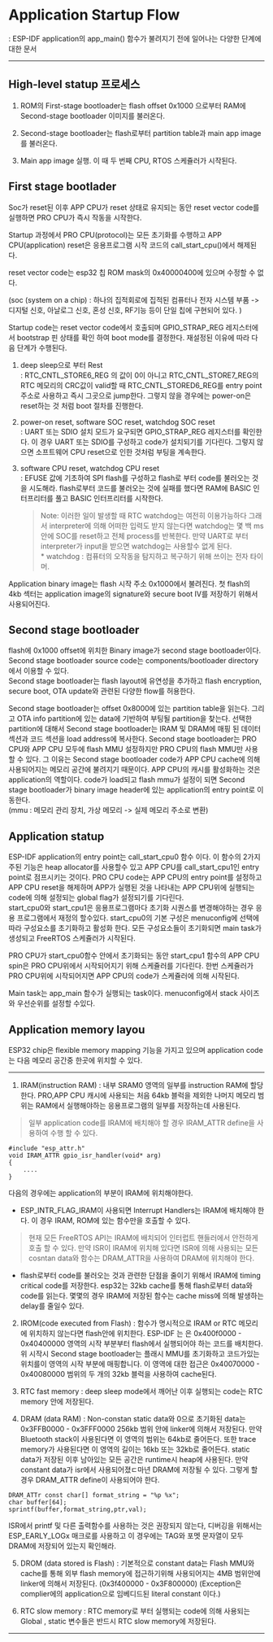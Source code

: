 Application Startup Flow
============================
: ESP-IDF application의 app_main() 함수가 불려지기 전에 일어나는 다양한 단계에 대한 문서


----------------------------
High-level statup 프로세스
----------------------------
1. ROM의 First-stage bootloader는 flash offset 0x1000 으로부터 RAM에 Second-stage bootloader 이미지를 불러온다.

2. Second-stage bootloader는 flash로부터 partition table과 main app image를 불러온다.

3. Main app image 실행. 이 때 두 번째 CPU, RTOS 스케쥴러가 시작된다.


First stage bootlader
----------------------------
Soc가 reset된 이후 APP CPU가 reset 상태로 유지되는 동안 reset vector code를 실행하면 PRO CPU가 즉시 작동을 시작한다.

Startup 과정에서 PRO CPU(protocol)는 모든 초기화를 수행하고 APP CPU(application) reset은 응용프로그램 시작 코드의 call_start_cpu()에서 해제된다.

reset vector code는 esp32 칩 ROM mask의 0x40000400에 있으며 수정할 수 없다.

(soc (system on a chip) : 하나의 집적회로에 집적된 컴퓨터나 전자 시스템 부품 -> 디지털 신호, 아날로그 신호, 혼성 신호, RF기능 등이 단일 칩에 구현되어 있다. )

Startup code는 reset vector code에서 호출되며 GPIO_STRAP_REG 레지스터에서 bootstrap 핀 상태를 확인 하여 boot mode를 결정한다. 재설정된 이유에 따라 다음 단계가 수행된다.

1. deep sleep으로 부터 Rest
    <br> : RTC_CNTL_STORE6_REG 의 값이 0이 아니고 RTC_CNTL_STORE7_REG의 RTC 메모리의 CRC값이 valid할 때 RTC_CNTL_STORED6_REG를 entry point 주소로 사용하고 즉시 그곳으로 jump한다.
    그렇지 않을 경우에는 power-on은 reset하는 것 처럼 boot 절차를 진행한다.

2. power-on reset, software SOC reset, watchdog SOC reset
    <br> : UART 또는 SDIO 설치 모드가 요구되면 GPIO_STRAP_REG 레지스터를 확인한다. 이 경우 UART 또는 SDIO를 구성하고 code가 설치되기를 기다린다. 그렇지 않으면 소프트웨어 CPU reset으로 인한 것처럼 부팅을 계속한다.

3. software CPU reset, watchdog CPU reset
    <br> : EFUSE 값에 기초하여 SPI flash를 구성하고 flash로 부터 code를 불러오는 것을 시도해라.
    flash로부터 코드를 불러오는 것에 실패를 했다면 RAM에 BASIC 인터프리터를 풀고 BASIC 인터프리터를 시작한다.

    >Note: 이러한 일이 발생할 때 RTC watchdog는 여전히 이용가능하다 그래서 interpreter에 의해 어떠한 입력도 받지 않는다면 watchdog는 몇 백 ms 안에 SOC를 reset하고 전체 process를 반복한다. 만약 UART로 부터 interpreter가 input을 받으면 watchdog는 사용할수 없게 된다. 
    <br>* watchdog : 컴퓨터의 오작동을 탐지하고 복구하기 위해 쓰이는 전자 타이머.
 
Application binary image는 flash 시작 주소 0x1000에서 불려진다. 첫 flash의 4kb 섹터는 application image의 signature와 secure boot IV를 저장하기 위해서 사용되어진다. 


Second stage bootloader
-----------------------------
flash에 0x1000 offset에 위치한 Binary image가 second stage bootloader이다. Second stage bootloader source code는 components/bootloader directory에서 이용할 수 있다. 
<br> Second stage bootloader는  flash layout에 유연성을 추가하고 flash encryption, secure boot, OTA update와 관련된 다양한 flow를 허용한다.

Second stage bootloader는 offset 0x8000에 있는 partition table을 읽는다. 그리고 OTA info partition에 있는 data에 기반하여 부팅될 partition을 찾는다. 선택한 partition에 대해서 Second stage bootloader는 IRAM 및 DRAM에 매핑 된 데이터 섹션과 코드 섹션을 load address에 복사한다. Second stage bootloader는 PRO CPU와 APP CPU 모두에 flash MMU 설정하지만 PRO CPU의 flash MMU만 사용할 수 있다. 그 이유는 Second stage bootloader code가 APP CPU cache에 의해 사용되어지는 메모리 공간에 불려지기 때문이다. APP CPU의 캐시를 활성화하는 것은 application의 역할이다. code가 load되고 flash mmu가 설정이 되면 Second stage bootloader가 binary image header에 있는 application의 entry point로 이동한다.
<br>(mmu : 메모리 관리 장치, 가상 메모리 -> 실제 메모리 주소로 변환)

Application statup
---------------------
ESP-IDF application의 entry point는 call_start_cpu0 함수 이다. 이 함수의 2가지 주된 기능은 heap allocator를 사용할수 있고 APP CPU를 call_start_cpu1인 entry point로 점프시키는 것이다. PRO CPU code는 APP CPU의 entry point를 설정하고 APP CPU reset을 해제하며 APP가 실행된 것을 나타내는 APP CPU위에 실행되는 code에 의해 설정되는 global flag가 설정되기를 기다린다. 
<br>start_cpu0와 start_cpu1은 응용프로그램마다 초기화 시퀀스를 변경해야하는 경우 응용 프로그램에서 재정의 할수있다. start_cpu0의 기본 구성은 menuconfig에 선택에 따라 구성요소를 초기화하고 활성화 한다.
모든 구성요소들이 초기화되면 main task가 생성되고 FreeRTOS 스케쥴러가 시작된다.

PRO CPU가 start_cpu0함수 안에서 초기화되는 동안 start_cpu1 함수의 APP CPU spin은 PRO CPU위에서 시작되어지기 위해 스케쥴러를 기다린다. 한번 스케쥴러가 PRO CPU위에 시작되어지면 APP CPU의 code가 스케쥴러에 의해 시작된다.

Main task는 app_main 함수가 실행되는 task이다. menuconfig에서 stack 사이즈와 우선순위를 설정할 수있다.

Application memory layou
-------------------------
ESP32 chip은 flexible memory mapping 기능을 가지고 있으며 application code는 다음 메모리 공간중 한곳에 위치할 수 있다.

------------------------------------------------------------------------------------------------------------------------------------------------------------------------------------------------------
1. IRAM(instruction RAM) : 내부 SRAM0 영역의 일부를 instruction RAM에 할당한다. PRO,APP CPU 캐시에 사용되는 처음 64kb 블럭을 제외한 나머지 메모리 범위는 RAM에서 실행해야하는 응용프로그램의 일부를 저장하는데 사용된다.

> 일부 application code를 IRAM에 배치해야 할 경우 IRAM_ATTR define을 사용하여 수행 할 수 있다.
<pre><code>#include "esp_attr.h"
void IRAM_ATTR gpio_isr_handler(void* arg)
{
    ....
}
</code></pre>

다음의 경우에는 application의 부분이 IRAM에 위치해야한다.
* ESP_INTR_FLAG_IRAM이 사용되면 Interrupt Handlers는 IRAM에 배치해야 한다. 이 경우 IRAM, ROM에 있는 함수만을 호출할 수 있다. 
> 현재 모든 FreeRTOS API는 IRAM에 배치되어 인터럽트 핸들러에서 안전하게 호출 할 수 있다. 만약 ISR이 IRAM에 위치해 있다면 ISR에 의해 사용되는 모든 cosntan data와 함수는 DRAM_ATTR을 사용하여 DRAM에 위치해야 한다.

* flash로부터 code를 불러오는 것과 관련한 단점을 줄이기 위해서 IRAM에 timing critical code를 저장한다.
esp32는 32kb cache를 통해 flash로부터 data와 code를 읽는다. 몇몇의 경우 IRAM에 저장된 함수는 cache miss에 의해 발생하는 delay를 줄일수 있다.

2. IROM(code executed from Flash) : 함수가 명시적으로 IRAM or RTC 메모리에 위치하지 않는다면 flash안에 위치한다. ESP-IDF 는 은 0x400f0000 - 0x40400000 영역의 시작 부분부터 flash에서 실행되어야 하는 코드를 배치한다. 위 시작시 Second stage bootloader는 플래시 MMU를 초기화하고 코드가있는 위치를이 영역의 시작 부분에 매핑합니다. 이 영역에 대한 접근은 0x40070000 - 0x40080000 범위의 두 개의 32kb 블럭을 사용하여 cache된다.

3. RTC fast memory : deep sleep mode에서 깨어난 이후 실행되는 code는 RTC memory 안에 저장된다.

4. DRAM (data RAM) : Non-constan static data와 0으로 초기화된 data는 0x3FFB0000 - 0x3FFF0000 256kb 범위 안에 linker에 의해서 저장된다. 만약 Bluetooth stack이 사용된다면 이 영역의 범위는 64kb로 줄어든다. 또한 trace memory가 사용된다면 이 영역의 길이는 16kb 또는 32kb로 줄어든다. static data가 저장된 이후 남아있는 모든 공간은 runtime시 heap에 사용된다. 만약 constant data가 isr에서 사용되어졌ㄷ마년 DRAM에 저장될 수 있다. 그렇게 할 경우 DRAM_ATTR define이 사용되어야 한다.
<pre><code>DRAM_ATTr const char[] format_string = "%p %x";
char buffer[64];
sprintf(buffer,format_string,ptr,val);
</code></pre>

ISR에서 printf 및 다른 출력함수를 사용하는 것은 권장되지 않는다, 디버깅을 위해서는 ESP_EARLY_LOGx 매크로를 사용하고 이 경우에는 TAG와 포멧 문자열이 모두 DRAM에 저장되어 있는지 확인해라.

5. DROM (data stored is Flash) : 기본적으로 constant data는 Flash MMU와 cache를 통해 외부 flash memory에 접근하기위해 사용되어지는 4MB 범위안에 linker에 의해서 저장된다. (0x3f400000 - 0x3F800000)
(Exception은 complier에의 application으로 임베디드된 literal constant 이다.)

6. RTC slow memory : RTC memory로 부터 실행되는 code에 의해 사용되는 Global , static 변수들은 반드시 RTC slow memory에 저장된다.

-------------------------




